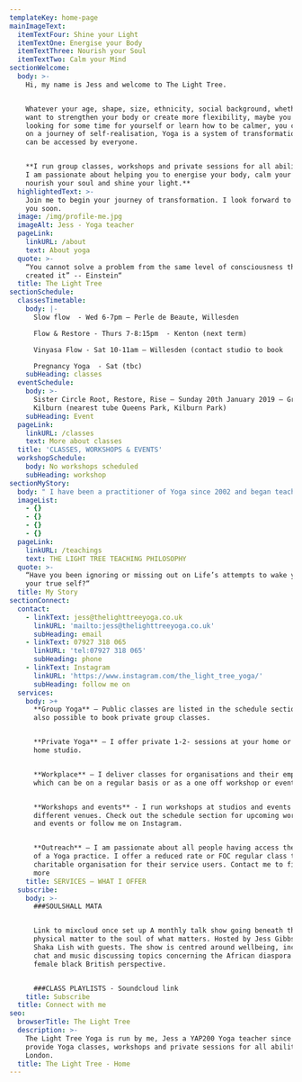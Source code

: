 ```yaml
---
templateKey: home-page
mainImageText:
  itemTextFour: Shine your Light
  itemTextOne: Energise your Body
  itemTextThree: Nourish your Soul
  itemTextTwo: Calm your Mind
sectionWelcome:
  body: >-
    Hi, my name is Jess and welcome to The Light Tree. 


    Whatever your age, shape, size, ethnicity, social background, whether you
    want to strengthen your body or create more flexibility, maybe you are
    looking for some time for yourself or learn how to be calmer, you could be
    on a journey of self-realisation, Yoga is a system of transformation that
    can be accessed by everyone. 


    **I run group classes, workshops and private sessions for all abilities and
    I am passionate about helping you to energise your body, calm your mind,
    nourish your soul and shine your light.**
  highlightedText: >-
    Join me to begin your journey of transformation. I look forward to meeting
    you soon.
  image: /img/profile-me.jpg
  imageAlt: Jess - Yoga teacher
  pageLink:
    linkURL: /about
    text: About yoga
  quote: >-
    “You cannot solve a problem from the same level of consciousness that
    created it” -- Einstein“
  title: The Light Tree
sectionSchedule:
  classesTimetable:
    body: |-
      Slow flow  - Wed 6-7pm – Perle de Beaute, Willesden 

      Flow & Restore - Thurs 7-8:15pm  - Kenton (next term) 

      Vinyasa Flow - Sat 10-11am – Willesden (contact studio to book

      Pregnancy Yoga  - Sat (tbc)
    subHeading: classes
  eventSchedule:
    body: >-
      Sister Circle Root, Restore, Rise – Sunday 20th January 2019 – Granville,
      Kilburn (nearest tube Queens Park, Kilburn Park)
    subHeading: Event
  pageLink:
    linkURL: /classes
    text: More about classes
  title: 'CLASSES, WORKSHOPS & EVENTS'
  workshopSchedule:
    body: No workshops scheduled
    subHeading: workshop
sectionMyStory:
  body: " I have been a practitioner of Yoga since 2002 and began teaching Yoga in since 2015. \r\n\nI discovered Yoga in a time of transition while I was ending a 9 year relationship and I was looking for some respite, solace and ‘me’ time. \r\n\nAt the end of my first class I felt amazing, so I went back for another and another.  I discovered that through simply spending a regular 90 minutes with myself focused on breathing, moving and becoming still I began to become closer to myself, feel better about myself and in my body. I also started to become aware of some of my limiting beliefs that were preventing me from moving forward that showed up in my practice. My practice mat was like a mirror! I was awoken to the fact that I had not been looking after myself and this had led me to become disconnected, have a lack of clarity of who I was, what I wanted or how to move forward.\r\n\nI had a realisation that putting myself first was necessary to my physical, mental, emotional and spiritual health. Self-care was not selfish but was in fact unselfish. By looking after my own needs I was able to be healthier and happier, have a more positive and productive approach to my life and contribute more to the lives of those in my life, particularly my son who was only 6 at the time.\r\n\nMy life began to move forward. Putting my Yoga into action took some focus, practice and some breaks to remind how much better I felt when I returned, it took some time. Over the years I explored different styles Bikram Hot Yoga, Vinyasa Flow, Ashtanga, Iyengar, Scaravelli, my understanding deepened and my practice developed. \r\n\nIn 2015 I took the opportunity for voluntary redundancy from my pretty intense corporate marketing job. Although I had achieved my goal of a successful marketing career it had become my entire focus and measurement of success, it had taken over and again I had become disconnected. I took the blessing and lesson offered and grabbed the opportunity for a new start and to begin to create a life that better served mySelf. \r\n\nI was blessed to be able to spend time in an ashram with Samyak Yoga School in Mysore, India training to become a teacher in the Ashtanga Yoga lineage. This was the first step on my journey as a teacher and I have continued to train to expand my teaching in Vinyasa Flow, Yin, Restorative and Pregnancy Yoga and will continue to learn, develop my own practice which I share through my teaching.\r\n\nI now realise that, on many occasions in my past, life had been attempting to ‘wake me up’ to mySelf, to connect me, in a more intuitive way, to the innate ability \\[that we all share] to create my life in my vision."
  imageList:
    - {}
    - {}
    - {}
    - {}
  pageLink:
    linkURL: /teachings
    text: THE LIGHT TREE TEACHING PHILOSOPHY
  quote: >-
    “Have you been ignoring or missing out on Life’s attempts to wake you up to
    your true self?“
  title: My Story
sectionConnect:
  contact:
    - linkText: jess@thelighttreeyoga.co.uk
      linkURL: 'mailto:jess@thelighttreeyoga.co.uk'
      subHeading: email
    - linkText: 07927 318 065
      linkURL: 'tel:07927 318 065'
      subHeading: phone
    - linkText: Instagram
      linkURL: 'https://www.instagram.com/the_light_tree_yoga/'
      subHeading: follow me on
  services:
    body: >+
      **Group Yoga** – Public classes are listed in the schedule section. It is
      also possible to book private group classes.


      **Private Yoga** – I offer private 1-2- sessions at your home or at my
      home studio.


      **Workplace** – I deliver classes for organisations and their employees
      which can be on a regular basis or as a one off workshop or event.


      **Workshops and events** - I run workshops at studios and events at
      different venues. Check out the schedule section for upcoming workshops
      and events or follow me on Instagram.


      **Outreach** – I am passionate about all people having access the benefits
      of a Yoga practice. I offer a reduced rate or FOC regular class to one
      charitable organisation for their service users. Contact me to find out
      more
    title: SERVICES – WHAT I OFFER
  subscribe:
    body: >-
      ###SOULSHALL MATA


      Link to mixcloud once set up A monthly talk show going beneath the
      physical matter to the soul of what matters. Hosted by Jess Gibbs and
      Shaka Lish with guests. The show is centred around wellbeing, including
      chat and music discussing topics concerning the African diaspora from the
      female black British perspective.


      ###CLASS PLAYLISTS - Soundcloud link
    title: Subscribe
  title: Connect with me
seo:
  browserTitle: The Light Tree
  description: >-
    The Light Tree Yoga is run by me, Jess a YAP200 Yoga teacher since 2015. I
    provide Yoga classes, workshops and private sessions for all abilities in NW
    London.
  title: The Light Tree - Home
---
```


